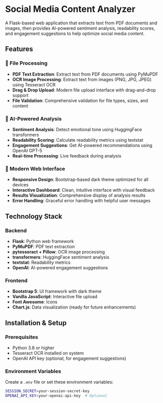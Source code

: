# Social Media Content Analyzer

A Flask-based web application that extracts text from PDF documents and images, then provides AI-powered sentiment analysis, readability scores, and engagement suggestions to help optimize social media content.

## Features

### 📁 File Processing
- **PDF Text Extraction**: Extract text from PDF documents using PyMuPDF
- **OCR Image Processing**: Extract text from images (PNG, JPG, JPEG) using Tesseract OCR
- **Drag & Drop Upload**: Modern file upload interface with drag-and-drop support
- **File Validation**: Comprehensive validation for file types, sizes, and content

### 🤖 AI-Powered Analysis
- **Sentiment Analysis**: Detect emotional tone using HuggingFace transformers
- **Readability Scoring**: Calculate readability metrics using textstat
- **Engagement Suggestions**: Get AI-powered recommendations using OpenAI GPT-5
- **Real-time Processing**: Live feedback during analysis

### 🎨 Modern Web Interface
- **Responsive Design**: Bootstrap-based dark theme optimized for all devices
- **Interactive Dashboard**: Clean, intuitive interface with visual feedback
- **Results Visualization**: Comprehensive display of analysis results
- **Error Handling**: Graceful error handling with helpful user messages

## Technology Stack

### Backend
- **Flask**: Python web framework
- **PyMuPDF**: PDF text extraction
- **pytesseract + Pillow**: OCR image processing
- **transformers**: HuggingFace sentiment analysis
- **textstat**: Readability metrics
- **OpenAI**: AI-powered engagement suggestions

### Frontend
- **Bootstrap 5**: UI framework with dark theme
- **Vanilla JavaScript**: Interactive file upload
- **Font Awesome**: Icons
- **Chart.js**: Data visualization (ready for future enhancements)

## Installation & Setup

### Prerequisites
- Python 3.8 or higher
- Tesseract OCR installed on system
- OpenAI API key (optional, for engagement suggestions)

### Environment Variables
Create a `.env` file or set these environment variables:

```bash
SESSION_SECRET=your-session-secret-key
OPENAI_API_KEY=your-openai-api-key  # Optional
